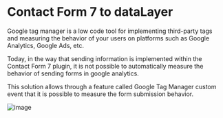 # Contact Form 7 to dataLayer 

Google tag manager is a low code tool for implementing third-party tags and measuring the behavior of your users on platforms such as Google Analytics, Google Ads, etc.

Today, in the way that sending information is implemented within the Contact Form 7 plugin, it is not possible to automatically measure the behavior of sending forms in google analytics.

This solution allows through a feature called Google Tag Manager custom event that it is possible to measure the form submission behavior.

![image](https://user-images.githubusercontent.com/3296497/173959973-170da693-1543-42e5-976a-78dc503b89fa.png)
